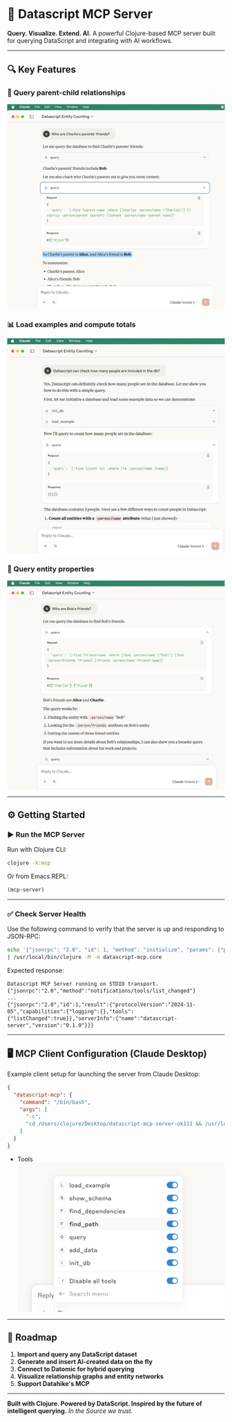 # 🚀 Datascript MCP Server

**Query. Visualize. Extend. AI.**
A powerful Clojure-based MCP server built for querying DataScript and integrating with AI workflows.

---

## 🔍 Key Features

### 📂 Query parent-child relationships

![](./demo1.png)

### 📊 Load examples and compute totals

![](./demo3.png)

### 🧾 Query entity properties

![](./demo2.png)

---

## ⚙️ Getting Started

### ▶️ Run the MCP Server

Run with Clojure CLI:

```bash
clojure -X:mcp
```

Or from Emacs REPL:

```clojure
(mcp-server)
```

---

### ✅ Check Server Health

Use the following command to verify that the server is up and responding to JSON-RPC:

```bash
echo '{"jsonrpc": "2.0", "id": 1, "method": "initialize", "params": {"protocolVersion": "2024-11-05", "capabilities": {}, "clientInfo": {"name": "test", "version": "1.0"}}}' \
| /usr/local/bin/clojure -M -m datascript-mcp.core
```

Expected response:

```
Datascript MCP Server running on STDIO transport.
{"jsonrpc":"2.0","method":"notifications/tools/list_changed"}
...
{"jsonrpc":"2.0","id":1,"result":{"protocolVersion":"2024-11-05","capabilities":{"logging":{},"tools":{"listChanged":true}},"serverInfo":{"name":"datascript-server","version":"0.1.0"}}}
```

---

## 🖥️ MCP Client Configuration (Claude Desktop)

Example client setup for launching the server from Claude Desktop:

```json
{
  "datascript-mcp": {
    "command": "/bin/bash",
    "args": [
      "-c",
      "cd /Users/clojure/Desktop/datascript-mcp-server-ok111 && /usr/local/bin/clojure -M -m datascript-mcp.core"
    ]
  }
}
```

* Tools
![](./tools.png)

---

## 🔮 Roadmap

1. **Import and query any DataScript dataset**
2. **Generate and insert AI-created data on the fly**
3. **Connect to Datomic for hybrid querying**
4. **Visualize relationship graphs and entity networks**
5. **Support Datahike's MCP**

---

**Built with Clojure. Powered by DataScript. Inspired by the future of intelligent querying.**
*In the Source we trust.*


